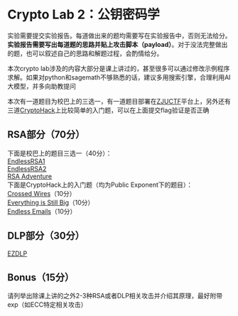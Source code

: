 # Crypto Lab 2：公钥密码学

实验需要提交实验报告。每道做出来的题均需要写在实验报告中，否则无法给分。**实验报告需要写出每道题的思路并贴上攻击脚本（payload）**。对于没法完整做出的题，也可以叙述自己的思路和解题过程，会酌情给分。

本次crypto lab涉及的内容大部分是课上讲过的，甚至很多可以通过修改示例程序求解。如果对python和sagemath不够熟悉的话，建议多用搜索引擎，合理利用AI大模型，并多向助教提问

本次有一道题目为校巴上的三选一，有一道题目部署在[ZJUCTF](https://ctf.zjusec.com/games/5)平台上，另外还有三道[CryptoHack](https://cryptohack.org/challenges/)上比较简单的入门题，可以在上面提交flag验证是否正确

## RSA部分（70分）
下面是校巴上的题目三选一（40分）：  
[EndlessRSA1](https://zjusec.com/challenges/82)  
[EndlessRSA2](https://zjusec.com/challenges/83)  
[RSA Adventure](https://zjusec.com/challenges/98)  
下面是CryptoHack上的入门题（均为Public Exponent下的题目）：  
[Crossed Wires](https://cryptohack.org/challenges/rsa/)（10分）  
[Everything is Still Big](https://cryptohack.org/challenges/rsa/)（10分）  
[Endless Emails](https://cryptohack.org/challenges/rsa/)（10分）

## DLP部分（30分）

[EZDLP](https://ctf.zjusec.com/games/5/challenges)

## Bonus（15分）

请列举出除课上讲的之外2-3种RSA或者DLP相关攻击并介绍其原理，最好附带exp（如ECC特定相关攻击）